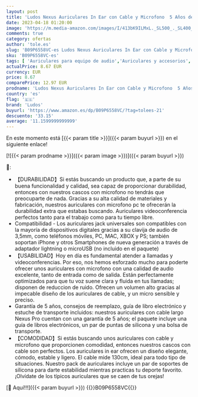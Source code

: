 ```yaml
---
layout: post
title: 'Ludos Nexus Auriculares In Ear con Cable y Microfono  5 Años de Garantía  Auricular con Jack  Cascos Musica con Graves Potentes  Cascos para iPhone  Samsung  Mi  Xiaomi  Huawei Android  PC  Tablet'
date: 2023-04-18 01:20:00
image: 'https://m.media-amazon.com/images/I/413bK9ILMxL._SL500_._SL400_.jpg'
comments: true
category: ofertas
author: 'tole.es'
slug: 'B09P6558VC-es Ludos Nexus Auriculares In Ear con Cable y Microfono 5...'
sku: 'B09P6558VC-es'
tags: [ 'Auriculares para equipo de audio','Auriculares y accesorios','Electrónica','iphone','ludos','🇪🇸', ]
actualPrice: 8.67 EUR
currency: EUR
price: 8.67
comparePrice: 12.97 EUR
prodname: 'Ludos Nexus Auriculares In Ear con Cable y Microfono  5 Años de Garantía  Auricular con Jack  Cascos Musica con Graves Potentes  Cascos para iPhone  Samsung  Mi  Xiaomi  Huawei Android  PC  Tablet'
country: 'es'
flag: '🇪🇸'
brand: 'Ludos'
buyurl: 'https://www.amazon.es/dp/B09P6558VC/?tag=tolees-21'
descuento: '33.15'
average: '11.1599999999999'
---
```


En este momento está [{{< param title >}}]({{< param buyurl >}}) en el siguiente enlace!

[![{{< param prodname >}}]({{< param image >}})]({{< param buyurl >}})

🔎:

- 【DURABILIDAD】Si estás buscando un producto que, a parte de su buena funcionalidad y calidad, sea capaz de proporcionar durabilidad, entonces con nuestros cascos con microfono no tendrás que preocuparte de nada. Gracias a su alta calidad de materiales y fabricación, nuestros auriculares con microfono pc te ofrecerán la durabilidad extra que estabas buscando. Auriculares videoconferencia perfectos tanto para el trabajo como para tu tiempo libre.
- Compatibilidad - Los auriculares jack universales son compatibles con la mayoría de dispositivos digitales gracias a su clavija de audio de 3,5mm, como teléfonos móviles, PC, MAC, XBOX y PS; también soportan iPhone y otros Smartphones de nueva generación a través de adaptador lightning o microUSB (no incluido en el paquete)
- 【USABILIDAD】Hoy en día es fundamental atender a llamadas y videoconferencias. Por eso, nos hemos esforzado mucho para poderte ofrecer unos auriculares con microfono con una calidad de audio excelente, tanto de entrada como de salida. Están perfectamente optimizados para que tu voz suene clara y fluida en tus llamadas; disponen de reduccion de ruido. Ofrecen un volumen alto gracias al impecable diseño de los auriculares de cable, y un micro sensible y preciso.
- Garantía de 5 años, consejos de reemplazo, guía de libro electrónico y estuche de transporte incluidos: nuestros auriculares con cable largo Nexus Pro cuentan con una garantía de 5 años; el paquete incluye una guía de libros electrónicos, un par de puntas de silicona y una bolsa de transporte.
- 【COMODIDAD】Si estás buscando unos auriculares con cable y microfono que proporcionen comodidad, entonces nuestros cascos con cable son perfectos. Los auriculares in ear ofrecen un diseño elegante, cómodo, estable y ligero. El cable mide 130cm, ideal para todo tipo de situaciones. Nuestro pack de auriculares incluye un par de soportes de silicona para darte estabilidad mientras practicas tu deporte favorito. ¡Olvídate de los típicos auriculares que se caen de tus orejas!

[🛒 Aquí!!!]({{< param buyurl >}})
{{<world>}}B09P6558VC{{</world>}}
